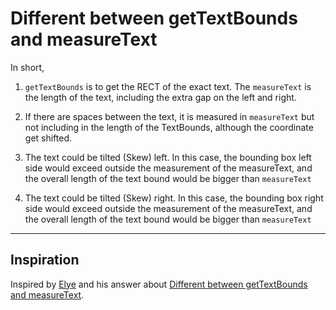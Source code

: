 # Different between getTextBounds and measureText

In short,

1. `getTextBounds` is to get the RECT of the exact text. The `measureText` is the length of the text, including the extra gap on the left and right.

2. If there are spaces between the text, it is measured in `measureText` but not including in the length of the TextBounds, although the coordinate get shifted.

3. The text could be tilted (Skew) left. In this case, the bounding box left side would exceed outside the measurement of the measureText, and the overall length of the text bound would be bigger than `measureText`

4. The text could be tilted (Skew) right. In this case, the bounding box right side would exceed outside the measurement of the measureText, and the overall length of the text bound would be bigger than `measureText`

---

## Inspiration

Inspired by [Elye](https://stackoverflow.com/users/3286489/elye) and his answer about [Different between getTextBounds and measureText](https://stackoverflow.com/questions/7549182/android-paint-measuretext-vs-gettextbounds/57288746#57288746).